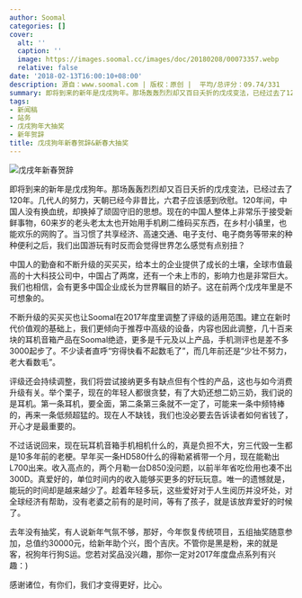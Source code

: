```yaml
---
author: Soomal
categories: []
cover:
  alt: ''
  caption: ''
  image: https://images.soomal.cc/images/doc/20180208/00073357.webp
  relative: false
date: '2018-02-13T16:00:10+08:00'
description: 源自：www.soomal.com | 版权：原创 |  平均/总评分：09.74/331
summary: 即将到来的新年是戊戌狗年。那场轰轰烈烈却又百日夭折的戊戌变法，已经过去了120年。几代人的努力，天朝已经今非昔比，六君子应该感到欣慰。120年间，中国人没有换血统，却换掉了顽固守旧的思想
tags:
- 新闻稿
- 站务
- 戊戌狗年大抽奖
- 新年贺辞
title: 戊戌狗年新春贺辞&新春大抽奖
---
```


![戊戌年新春贺辞](https://images.soomal.cc/images/doc/20180208/00073357.webp)



即将到来的新年是戊戌狗年。那场轰轰烈烈却又百日夭折的戊戌变法，已经过去了120年。几代人的努力，天朝已经今非昔比，六君子应该感到欣慰。120年间，中国人没有换血统，却换掉了顽固守旧的思想。现在的中国人整体上非常乐于接受新鲜事物，60来岁的老头老太太也开始用手机刷二维码买东西，在乡村小镇里，也能欢乐的网购了。当习惯了共享经济、高速交通、电子支付、电子商务等带来的种种便利之后，我们出国游玩有时反而会觉得世界怎么感觉有点别扭？

中国人的勤奋和不断升级的买买买，给本土的企业提供了成长的土壤，全球市值最高的十大科技公司中，中国占了两席，还有一个未上市的，影响力也是非常巨大。我们也相信，会有更多中国企业成长为世界瞩目的娇子。这在前两个戊戌年里是不可想象的。

不断升级的买买买也让Soomal在2017年度里调整了评级的适用范围。建立在新时代价值观的基础上，我们更倾向于推荐中高级的设备，内容也因此调整，几十百来块的耳机音箱产品在Soomal绝迹，更多是千元及以上产品，手机测评也是差不多3000起步了。不少读者直呼“穷得快看不起数毛了”，而几年前还是“少壮不努力，老大看数毛”。

评级还会持续调整，我们将尝试接纳更多有缺点但有个性的产品，这也与如今消费升级有关。举个栗子，现在的年轻人都很贪婪，有了大奶还想二奶三奶，我们说的是耳机。第一条耳机，要全面，第二条第三条就不一定了，可能来一条中频特棒的，再来一条低频超猛的。现在人不缺钱，我们也没必要去告诉读者如何省钱了，开心才是最重要的。

不过话说回来，现在玩耳机音箱手机相机什么的，真是负担不大，穷三代毁一生都是10多年前的老梗。早年买一条HD580什么的得勒紧裤带一个月，现在能勒出L700出来。收入高点的，两个月勒一台D850没问题，以前半年省吃俭用也凑不出300D。真爱好的，单位时间内的收入能够买更多的好玩玩意。唯一的遗憾就是，能玩的时间却是越来越少了。趁着年轻多玩，这些爱好对于人生阅历并没坏处，对全球经济有帮助，没有老婆之前有的是时间，等有了孩子，就是该放弃爱好的时候了。
















去年没有抽奖，有人说新年气氛不够，那好，今年恢复传统项目，五组抽奖随意参加，总值约30000元，给新年助个兴，图个吉庆。不管你是黑是粉，来的就是客，祝狗年行狗S运。您若对奖品没兴趣，那你一定对2017年度盘点系列有兴趣：)

感谢诸位，有你们，我们才变得更好，比心。